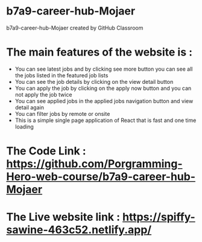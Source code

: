 # b7a9-career-hub-Mojaer
b7a9-career-hub-Mojaer created by GitHub Classroom

# The main features of the website is :
- You can see latest jobs and by clicking see more button you can see all the jobs listed in the featured job lists
- You can see the job details by clicking on the view detail button
- You can apply the job by clicking on the apply now button and you can not apply the job twice
- You can see applied jobs in the applied jobs navigation button and view detail again
- You can filter jobs by remote or onsite
- This is a simple single page application of React that is fast and one time loading

# The Code Link : https://github.com/Porgramming-Hero-web-course/b7a9-career-hub-Mojaer
# The Live website link : https://spiffy-sawine-463c52.netlify.app/
